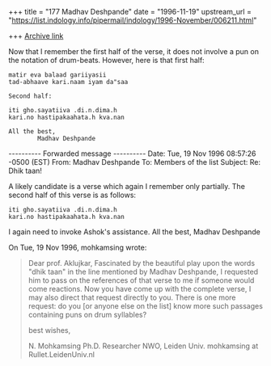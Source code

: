 +++
title = "177 Madhav Deshpande"
date = "1996-11-19"
upstream_url = "https://list.indology.info/pipermail/indology/1996-November/006211.html"

+++
[Archive link](https://list.indology.info/pipermail/indology/1996-November/006211.html)

Now that I remember the first half of the verse, it does not involve a pun
on the notation of drum-beats.  However, here is that first half:

	matir eva balaad gariiyasii
	tad-abhaave kari.naam iyam da"saa

	Second half:

	iti gho.sayatiiva .di.n.dima.h
	kari.no hastipakaahata.h kva.nan

	All the best,
			Madhav Deshpande

---------- Forwarded message ----------
Date: Tue, 19 Nov 1996 08:57:26 -0500 (EST)
From: Madhav Deshpande <mmdesh at umich.edu>
To: Members of the list <indology at liverpool.ac.uk>
Subject: Re: Dhik taan!

A likely candidate is a verse which again I remember only partially.  The
second half of this verse is as follows:

	iti gho.sayatiiva .di.n.dima.h
	kari.no hastipakaahata.h kva.nan

I again need to invoke Ashok's assistance.
	All the best,
				Madhav Deshpande

On Tue, 19 Nov 1996, mohkamsing wrote:

> Dear prof. Aklujkar,
> Fascinated by the beautiful play upon the words "dhik taan" in the line 
> mentioned by Madhav Deshpande, I requested him to pass on the references of 
> that verse to me if someone would come reactions. Now you have come up with the 
> complete verse, I may also direct that request directly to you.
> There is one more request: do you [or anyone else on the list] know more such 
> passages containing puns on drum syllables?
> 
> best wishes,
> 
> N. Mohkamsing
> Ph.D. Researcher
> NWO,
> Leiden Univ.
> mohkamsing at Rullet.LeidenUniv.nl
> 
> 
> 






